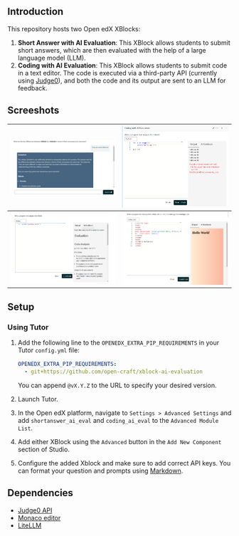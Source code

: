 ## Introduction

This repository hosts two Open edX XBlocks: 

1. **Short Answer with AI Evaluation**: This XBlock allows students to submit short answers, which are then evaluated with the help of a large language model (LLM).
2. **Coding with AI Evaluation**: This XBlock allows students to submit code in a text editor. The code is executed via a third-party API (currently using [Judge0](https://judge0.com/)), and both the code and its output are sent to an LLM for feedback.

## Screeshots

| ![Short Answer with AI evaluation Xblock](docs/shortanswer-xblock.png) | ![Coding with AI evaluation Xblock](docs/coding-xblock.png) |
|-----------------------------------------------------------------------|----------------------------------------------------------------|
| ![Coding with AI evaluation Xblock HTML](docs/coding-xblock-ai-feedback.png) | ![Coding with AI evaluation Xblock AI feedback](docs/coding-xblock-html.png) |



## Setup

### Using Tutor

1. Add the following line to the `OPENEDX_EXTRA_PIP_REQUIREMENTS` in your Tutor `config.yml` file:
   ```yaml
   OPENEDX_EXTRA_PIP_REQUIREMENTS:
     - git+https://github.com/open-craft/xblock-ai-evaluation
   ```
   You can append  `@vX.Y.Z` to the URL to specify your desired version.

2. Launch Tutor.

3. In the Open edX platform, navigate to `Settings > Advanced Settings` and add `shortanswer_ai_eval` and `coding_ai_eval` to the `Advanced Module List`.

4. Add either XBlock using the `Advanced` button in the `Add New Component` section of Studio.

5. Configure the added Xblock and make sure to add correct API keys. You can format your question and prompts using [Markdown](https://marked.js.org/demo/).

## Dependencies
- [Judge0 API](https://judge0.com/)
- [Monaco editor](https://github.com/microsoft/monaco-editor)
- [LiteLLM](https://github.com/BerriAI/litellm)